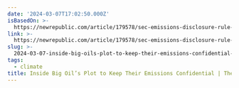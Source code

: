 ```yaml
---
date: '2024-03-07T17:02:50.000Z'
isBasedOn: >-
  https://newrepublic.com/article/179578/sec-emissions-disclosure-rule-fossil-fuels
link: >-
  https://newrepublic.com/article/179578/sec-emissions-disclosure-rule-fossil-fuels
slug: >-
  2024-03-07-inside-big-oils-plot-to-keep-their-emissions-confidential-or-the-new-republ
tags:
  - climate
title: Inside Big Oil’s Plot to Keep Their Emissions Confidential | The New Republ
---
```


